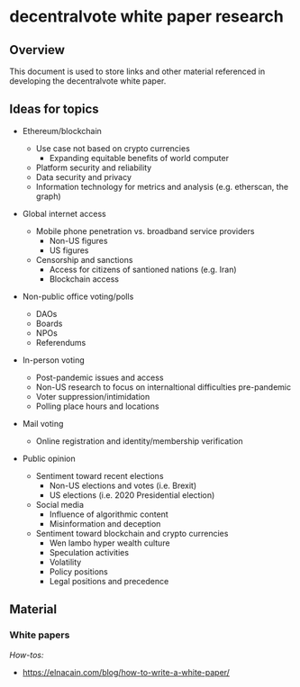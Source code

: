 # decentralvote white paper research

## Overview

This document is used to store links and other material referenced in developing the decentralvote white paper.

## Ideas for topics

* Ethereum/blockchain
  * Use case not based on crypto currencies
    * Expanding equitable benefits of world computer 
  * Platform security and reliability
  * Data security and privacy
  * Information technology for metrics and analysis (e.g. etherscan, the graph)
  
* Global internet access
  * Mobile phone penetration vs. broadband service providers
    * Non-US figures
    * US figures
  * Censorship and sanctions
    * Access for citizens of santioned nations (e.g. Iran)
    * Blockchain access

* Non-public office voting/polls
  * DAOs
  * Boards
  * NPOs
  * Referendums

* In-person voting
  * Post-pandemic issues and access
  * Non-US research to focus on internaltional difficulties pre-pandemic
  * Voter suppression/intimidation
  * Polling place hours and locations

* Mail voting
  * Online registration and identity/membership verification

* Public opinion
  * Sentiment toward recent elections
    * Non-US elections and votes (i.e. Brexit)
    * US elections (i.e. 2020 Presidential election)
  * Social media
    * Influence of algorithmic content
    * Misinformation and deception
  * Sentiment toward blockchain and crypto currencies
    * Wen lambo hyper wealth culture
    * Speculation activities
    * Volatility
    * Policy positions
    * Legal positions and precedence

## Material

### White papers

*How-tos:*

* https://elnacain.com/blog/how-to-write-a-white-paper/
